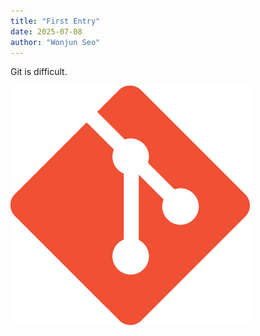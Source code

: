 ```yaml
---
title: "First Entry"
date: 2025-07-08
author: "Wonjun Seo"
---
```

Git is difficult.

![Git](git.png#center)
